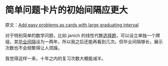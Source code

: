 # 简单问题卡片的初始间隔应更大

原文：[Add easy problems as cards with large graduating interval](https://wiki.issarice.com/wiki/Add_easy_problems_as_cards_with_large_graduating_interval)

对于特别简单的数学问题，比如 janich 的线性代数[选择题](https://wiki.issarice.com/index.php?title=Multiple_choice_question&action=edit&redlink=1)，可以设立单独一个牌组，其[毕业间隔](https://wiki.issarice.com/index.php?title=Graduating_interval&action=edit&redlink=1)设为一两年，所以我之后还能再看到几次。但毕业间隔够长，展示次数也不会频繁得让人烦躁。

我觉得这样一来，十年之内的复习次数大概能减半。